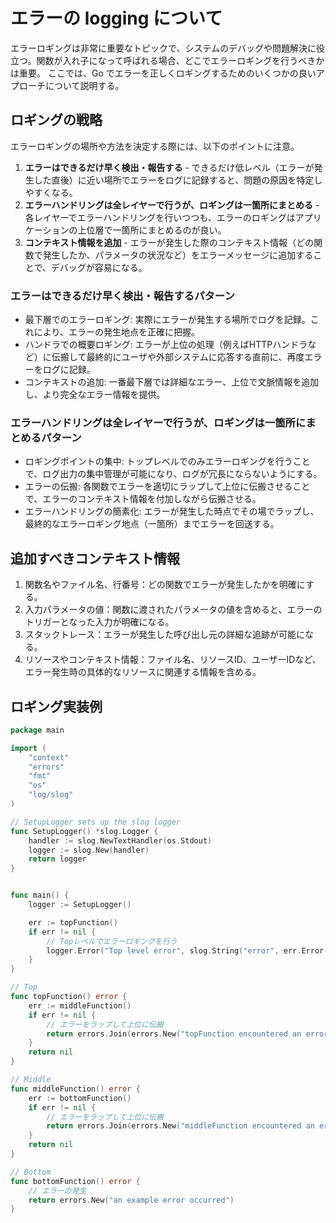 # エラーの logging について

エラーロギングは非常に重要なトピックで、システムのデバッグや問題解決に役立つ。関数が入れ子になって呼ばれる場合、どこでエラーロギングを行うべきかは重要。
ここでは、Go でエラーを正しくロギングするためのいくつかの良いアプローチについて説明する。

## ロギングの戦略

エラーロギングの場所や方法を決定する際には、以下のポイントに注意。

1. **エラーはできるだけ早く検出・報告する** - できるだけ低レベル（エラーが発生した直後）に近い場所でエラーをログに記録すると、問題の原因を特定しやすくなる。
2. **エラーハンドリングは全レイヤーで行うが、ロギングは一箇所にまとめる** - 各レイヤーでエラーハンドリングを行いつつも、エラーのロギングはアプリケーションの上位層で一箇所にまとめるのが良い。
3. **コンテキスト情報を追加** - エラーが発生した際のコンテキスト情報（どの関数で発生したか、パラメータの状況など）をエラーメッセージに追加することで、デバッグが容易になる。

### エラーはできるだけ早く検出・報告するパターン

- 最下層でのエラーロギング: 実際にエラーが発生する場所でログを記録。これにより、エラーの発生地点を正確に把握。
- ハンドラでの概要ロギング: エラーが上位の処理（例えばHTTPハンドラなど）に伝搬して最終的にユーザや外部システムに応答する直前に、再度エラーをログに記録。
- コンテキストの追加: 一番最下層では詳細なエラー、上位で文脈情報を追加し、より完全なエラー情報を提供。

### エラーハンドリングは全レイヤーで行うが、ロギングは一箇所にまとめるパターン

- ロギングポイントの集中: トップレベルでのみエラーロギングを行うことで、ログ出力の集中管理が可能になり、ログが冗長にならないようにする。
- エラーの伝搬: 各関数でエラーを適切にラップして上位に伝搬させることで、エラーのコンテキスト情報を付加しながら伝搬させる。
- エラーハンドリングの簡素化: エラーが発生した時点でその場でラップし、最終的なエラーロギング地点（一箇所）までエラーを回送する。

## 追加すべきコンテキスト情報

1. 関数名やファイル名、行番号：どの関数でエラーが発生したかを明確にする。
2. 入力パラメータの値：関数に渡されたパラメータの値を含めると、エラーのトリガーとなった入力が明確になる。
3. スタックトレース：エラーが発生した呼び出し元の詳細な追跡が可能になる。
4. リソースやコンテキスト情報：ファイル名、リソースID、ユーザーIDなど、エラー発生時の具体的なリソースに関連する情報を含める。

## ロギング実装例

```go
package main

import (
    "context"
    "errors"
    "fmt"
    "os"
    "log/slog"
)

// SetupLogger sets up the slog logger
func SetupLogger() *slog.Logger {
    handler := slog.NewTextHandler(os.Stdout)
    logger := slog.New(handler)
    return logger
}


func main() {
    logger := SetupLogger()

    err := topFunction()
    if err != nil {
        // Topレベルでエラーロギングを行う
        logger.Error("Top level error", slog.String("error", err.Error()))
    }
}

// Top
func topFunction() error {
    err := middleFunction()
    if err != nil {
        // エラーをラップして上位に伝搬
        return errors.Join(errors.New("topFunction encountered an error"), err)
    }
    return nil
}

// Middle
func middleFunction() error {
    err := bottomFunction()
    if err != nil {
        // エラーをラップして上位に伝搬
        return errors.Join(errors.New("middleFunction encountered an error"), err)
    }
    return nil
}

// Bottom
func bottomFunction() error {
    // エラーの発生
    return errors.New("an example error occurred")
}
```

